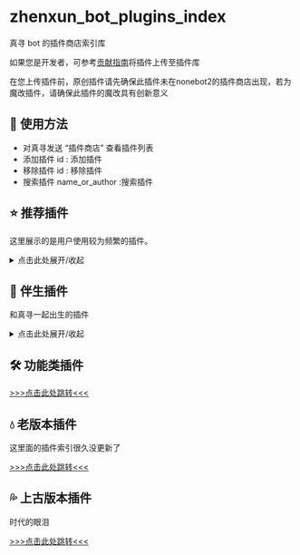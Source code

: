 # zhenxun_bot_plugins_index

真寻 bot 的插件商店索引库

如果您是开发者，可参考[贡献指南](./CONTRIBUTING.md)将插件上传至插件库

在您上传插件前，原创插件请先确保此插件未在nonebot2的插件商店出现，若为魔改插件，请确保此插件的魔改具有创新意义



## 👀 使用方法

- 对真寻发送 “插件商店” 查看插件列表
- 添加插件 id     : 添加插件
- 移除插件 id     : 移除插件
- 搜索插件 name_or_author		:搜索插件



## ⭐️ 推荐插件

这里展示的是用户使用较为频繁的插件。

<details><summary>点击此处展开/收起</summary>

| 名称                                                         | 作者                                     | 备注                                                         |
| :----------------------------------------------------------- | :--------------------------------------- | :----------------------------------------------------------- |
| [B站订阅](https://github.com/zhenxun-org/zhenxun_bot_plugins/tree/main/plugins/bilibili_sub) | [@HibiKier](https://github.com/HibiKier) | 非常便利的B站订阅通知                                        |
| [词库问答](https://github.com/zhenxun-org/zhenxun_bot_plugins/tree/main/plugins/word_bank) | [@HibiKier](https://github.com/HibiKier) | 自定义词条，单词条多个内容随机回复                           |
| [游戏抽卡](https://github.com/zhenxun-org/zhenxun_bot_plugins/tree/main/plugins/draw_card) | [@HibiKier](https://github.com/HibiKier) | 模拟赛马娘，原神，明日方舟，坎公骑冠剑，公主连结(国/台)，碧蓝航线，FGO，阴阳师，碧蓝档案进行抽卡 |
| [github订阅](https://github.com/xuanerwa/zhenxun_github_sub) | [@xuanerwa](https://github.com/xuanerwa) | 用来推送github用户动态或仓库动态                             |

</details>

## 🐷 伴生插件

和真寻一起出生的插件

<details><summary>点击此处展开/收起</summary>


| 名称           | 作者                                     | 备注                                                         |
| :------------- | :--------------------------------------- | :----------------------------------------------------------- |
| 鸡汤           | [@HibiKier](https://github.com/HibiKier) | 来点鸡汤文学                                                 |
| 识图           | [@HibiKier](https://github.com/HibiKier) | 以图搜图                                                     |
| 网易云热评     | [@HibiKier](https://github.com/HibiKier) | 到点了，该e了                                                |
| PIX            | [@HibiKier](https://github.com/HibiKier) | 搜p站图片                                                    |
| BUFF查询皮肤   | [@HibiKier](https://github.com/HibiKier) | 在线实时获取BUFF指定皮肤所有磨损底价                         |
| epic免费游戏   | [@HibiKier](https://github.com/HibiKier) | 提醒你领游戏啦                                               |
| 查看群欢迎消息 | [@HibiKier](https://github.com/HibiKier) | 自定义群欢迎消息                                             |
| 联系管理员     | [@HibiKier](https://github.com/HibiKier) | 跨越空间与时间跟管理员对话                                   |
| 色图           | [@HibiKier](https://github.com/HibiKier) | 不许涩涩                                                     |
| 复读           | [@HibiKier](https://github.com/HibiKier) | 重复3次相同的消息时会复读or打断？                            |
| roll           | [@HibiKier](https://github.com/HibiKier) | 随机数字 或 随机选择事件                                     |
| P站排行/搜图   | [@HibiKier](https://github.com/HibiKier) | P站排行榜直接冲，P站搜图跟着冲                               |
| CSGO开箱       | [@HibiKier](https://github.com/HibiKier) | csgo模拟开箱                                                 |
| AI             | [@HibiKier](https://github.com/HibiKier) | 屑Ai                                                         |
| 图库操作       | [@HibiKier](https://github.com/HibiKier) | 上传/删除/移动到指定图片与发送图片                           |
| b封面          | [@HibiKier](https://github.com/HibiKier) | 快捷的b站视频封面获取方式                                    |
| coser          | [@HibiKier](https://github.com/HibiKier) | 看cos！                                                      |
| 服务器自我检查 | [@HibiKier](https://github.com/HibiKier) | 查看服务器当前状态                                           |
| 识番           | [@HibiKier](https://github.com/HibiKier) | 被动监听插件，解析B站视频、直播、专栏，支持小程序卡片及文本链接 |
| 钉宫骂我       | [@HibiKier](https://github.com/HibiKier) | 请狠狠的骂我一次！                                           |
| 磁力搜索       | [@HibiKier](https://github.com/HibiKier) | bt(磁力搜索)仅支持私聊                                       |
| 鲁迅说         | [@HibiKier](https://github.com/HibiKier) | 表情包制作                                                   |
| 古诗           | [@HibiKier](https://github.com/HibiKier) | 平白无故念首诗                                               |
| 微博热搜       | [@HibiKier](https://github.com/HibiKier) | 刚买完瓜，在吃瓜现场                                         |
| 能不能好好说话 | [@HibiKier](https://github.com/HibiKier) | 能不能好好说话，说人话                                       |
| 我有一个朋友   | [@HibiKier](https://github.com/HibiKier) | 表情包制作                                                   |
| pid搜索        | [@HibiKier](https://github.com/HibiKier) | 通过 pid 搜索p站图片                                         |
| 搜番           | [@HibiKier](https://github.com/HibiKier) | 搜索动漫资源                                                 |
| 翻译           | [@HibiKier](https://github.com/HibiKier) | 出国旅游好助手                                               |
| 一言二次元语录 | [@HibiKier](https://github.com/HibiKier) | 二次元语录给你力量                                           |
| 词云           | [@HibiKier](https://github.com/HibiKier) | 查看群消息中频繁出现的关键词                                 |
| 金币红包       | [@HibiKier](https://github.com/HibiKier) | 赛博红包                                                     |
| 戳一戳         | [@HibiKier](https://github.com/HibiKier) | 戳一戳随机掉落语音或美图萝莉图                               |

</details>

## 🛠️ 功能类插件

[>>>点击此处跳转<<<](./indices/Function-Plugin.md)



## 💧 老版本插件

这里面的插件索引很久没更新了

[>>>点击此处跳转<<<](./indices/old-Plugin.md)



## 💦 上古版本插件

时代的眼泪

[>>>点击此处跳转<<<](https://github.com/zhenxun-org/nonebot_plugins_zhenxun_bot/tree/master)
